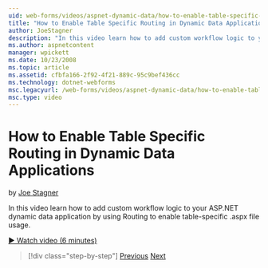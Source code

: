 ```yaml
---
uid: web-forms/videos/aspnet-dynamic-data/how-to-enable-table-specific-routing-in-dynamic-data-applications
title: "How to Enable Table Specific Routing in Dynamic Data Applications | Microsoft Docs"
author: JoeStagner
description: "In this video learn how to add custom workflow logic to your ASP.NET dynamic data application by using Routing to enable table-specific .aspx file usage."
ms.author: aspnetcontent
manager: wpickett
ms.date: 10/23/2008
ms.topic: article
ms.assetid: cfbfa166-2f92-4f21-889c-95c9bef436cc
ms.technology: dotnet-webforms
msc.legacyurl: /web-forms/videos/aspnet-dynamic-data/how-to-enable-table-specific-routing-in-dynamic-data-applications
msc.type: video
---
```

How to Enable Table Specific Routing in Dynamic Data Applications
====================
by [Joe Stagner](https://github.com/JoeStagner)

In this video learn how to add custom workflow logic to your ASP.NET dynamic data application by using Routing to enable table-specific .aspx file usage.

[&#9654; Watch video (6 minutes)](https://channel9.msdn.com/Blogs/ASP-NET-Site-Videos/how-to-enable-table-specific-routing-in-dynamic-data-applications)

> [!div class="step-by-step"]
> [Previous](enable-in-line-editing-in-aspnet-dynamic-data-applications.md)
> [Next](how-to-use-attribute-validation-in-aspnet-dynamic-data-applications.md)
